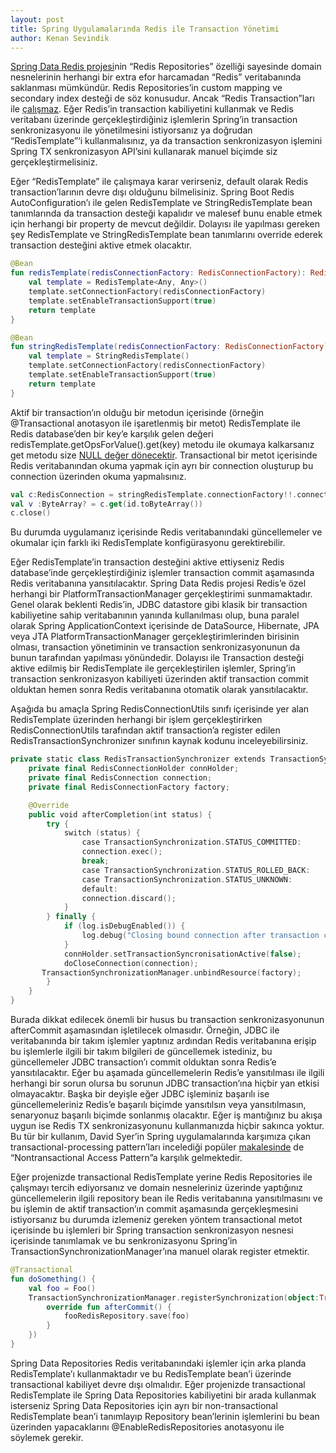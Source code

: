 ```yaml
---
layout: post
title: Spring Uygulamalarında Redis ile Transaction Yönetimi
author: Kenan Sevindik
---
```


[Spring Data Redis projesi](https://docs.spring.io/spring-data/redis/docs/current/reference/html/#reference)nin 
“Redis Repositories” özelliği sayesinde domain nesnelerinin herhangi bir extra efor harcamadan “Redis” veritabanında 
saklanması mümkündür. Redis Repositories’in custom mapping ve secondary index desteği de söz konusudur. Ancak 
“Redis Transaction”ları ile [çalışmaz](https://docs.spring.io/spring-data/redis/docs/current/reference/html/#redis.repositories). 
Eğer Redis’in transaction kabiliyetini kullanmak ve Redis veritabanı üzerinde gerçekleştirdiğiniz işlemlerin Spring’in 
transaction senkronizasyonu ile yönetilmesini istiyorsanız ya doğrudan “RedisTemplate”‘i kullanmalısınız, ya da transaction 
senkronizasyon işlemini Spring TX senkronizasyon API’sini kullanarak manuel biçimde siz gerçekleştirmelisiniz.

Eğer “RedisTemplate” ile çalışmaya karar verirseniz, default olarak Redis transaction’larının devre dışı olduğunu 
bilmelisiniz. Spring Boot Redis AutoConfiguration’ı ile gelen RedisTemplate ve StringRedisTemplate bean tanımlarında da 
transaction desteği kapalıdır ve malesef bunu enable etmek için herhangi bir property de mevcut değildir. Dolayısı ile 
yapılması gereken şey RedisTemplate ve StringRedisTemplate bean tanımlarını override ederek transaction desteğini aktive 
etmek olacaktır.

```kotlin
@Bean
fun redisTemplate(redisConnectionFactory: RedisConnectionFactory): RedisTemplate<Any, Any> {
    val template = RedisTemplate<Any, Any>()
    template.setConnectionFactory(redisConnectionFactory)
    template.setEnableTransactionSupport(true)
    return template
}

@Bean
fun stringRedisTemplate(redisConnectionFactory: RedisConnectionFactory): StringRedisTemplate {
    val template = StringRedisTemplate()
    template.setConnectionFactory(redisConnectionFactory)
    template.setEnableTransactionSupport(true)
    return template
}
```

Aktif bir transaction’ın olduğu bir metodun içerisinde (örneğin @Transactional anotasyon ile işaretlenmiş bir metot) 
RedisTemplate ile Redis database’den bir key’e karşılık gelen değeri redisTemplate.getOpsForValue().get(key) metodu ile 
okumaya kalkarsanız get metodu size [NULL değer dönecektir](https://docs.spring.io/spring-data/data-redis/docs/current/api/org/springframework/data/redis/core/ValueOperations.html#get-java.lang.Object-). 
Transactional bir metot içerisinde Redis veritabanından okuma yapmak için ayrı bir connection oluşturup bu connection 
üzerinden okuma yapmalısınız.

```kotlin
val c:RedisConnection = stringRedisTemplate.connectionFactory!!.connection
val v :ByteArray? = c.get(id.toByteArray())
c.close()
```

Bu durumda uygulamanız içerisinde Redis veritabanındaki güncellemeler ve okumalar için farklı iki RedisTemplate 
konfigürasyonu gerektirebilir.

Eğer RedisTemplate’in transaction desteğini aktive ettiyseniz Redis database’inde gerçekleştirdiğiniz işlemler transaction 
commit aşamasında Redis veritabanına yansıtılacaktır. Spring Data Redis projesi Redis’e özel herhangi bir 
PlatformTransactionManager gerçekleştirimi sunmamaktadır. Genel olarak beklenti Redis’in, JDBC datastore gibi klasik bir 
transaction kabiliyetine sahip veritabanının yanında kullanılması olup, buna paralel olarak Spring ApplicationContext 
içerisinde de DataSource, Hibernate, JPA veya JTA PlatformTransactionManager gerçekleştirimlerinden birisinin olması, 
transaction yönetiminin ve transaction senkronizasyonunun da bunun tarafından yapılması yönündedir. Dolayısı ile Transaction 
desteği aktive edilmiş bir RedisTemplate ile gerçekleştirilen işlemler, Spring’in transaction senkronizasyon kabiliyeti 
üzerinden aktif transaction commit olduktan hemen sonra Redis veritabanına otomatik olarak yansıtılacaktır.

Aşağıda bu amaçla Spring RedisConnectionUtils sınıfı içerisinde yer alan RedisTemplate üzerinden herhangi bir işlem 
gerçekleştirirken RedisConnectionUtils tarafından aktif transaction’a register edilen RedisTransactionSynchronizer sınıfının 
kaynak kodunu inceleyebilirsiniz.

```kotlin
private static class RedisTransactionSynchronizer extends TransactionSynchronizationAdapter {
    private final RedisConnectionHolder connHolder;
    private final RedisConnection connection;
    private final RedisConnectionFactory factory;

    @Override
    public void afterCompletion(int status) {
        try {
            switch (status) {
                case TransactionSynchronization.STATUS_COMMITTED:						        
                connection.exec();
                break;
                case TransactionSynchronization.STATUS_ROLLED_BACK:
                case TransactionSynchronization.STATUS_UNKNOWN:
                default:
                connection.discard();
            }
        } finally {
            if (log.isDebugEnabled()) {
                log.debug("Closing bound connection after transaction completed with " + status);
            }			        
            connHolder.setTransactionSyncronisationActive(false);
            doCloseConnection(connection);			        
       TransactionSynchronizationManager.unbindResource(factory);
        }
    }
}
```

Burada dikkat edilecek önemli bir husus bu transaction senkronizasyonunun afterCommit aşamasından işletilecek olmasıdır. 
Örneğin, JDBC ile veritabanında bir takım işlemler yaptınız ardından Redis veritabanına erişip bu işlemlerle ilgili bir 
takım bilgileri de güncellemek istediniz, bu güncellemeler JDBC transaction’ı commit olduktan sonra Redis’e yansıtılacaktır. 
Eğer bu aşamada güncellemelerin Redis’e yansıtılması ile ilgili herhangi bir sorun olursa bu sorunun JDBC transaction’ına 
hiçbir yan etkisi olmayacaktır. Başka bir deyişle eğer JDBC işleminiz başarılı ise güncellemeleriniz Redis’e başarılı 
biçimde yansıtılsın veya yansıtılmasın, senaryonuz başarılı biçimde sonlanmış olacaktır. Eğer iş mantığınız bu akışa uygun 
ise Redis TX senkronizasyonunu kullanmanızda hiçbir sakınca yoktur. Bu tür bir kullanım, David Syer’in Spring uygulamalarında 
karşımıza çıkan transactional-processing pattern’ları incelediği popüler 
[makalesinde](https://www.infoworld.com/article/2077963/distributed-transactions-in-spring--with-and-without-xa.html?nsdr=true&page=3) 
de “Nontransactional Access Pattern”a karşılık gelmektedir.

Eğer projenizde transactional RedisTemplate yerine Redis Repositories ile çalışmayı tercih ediyorsanız ve domain nesneleriniz 
üzerinde yaptığınız güncellemelerin ilgili repository bean ile Redis veritabanına yansıtılmasını ve bu işlemin de aktif 
transaction’ın commit aşamasında gerçekleşmesini istiyorsanız bu durumda izlemeniz gereken yöntem transactional metot 
içerisinde bu işlemleri bir Spring transaction senkronizasyon nesnesi içerisinde tanımlamak ve bu senkronizasyonu Spring’in 
TransactionSynchronizationManager’ına manuel olarak register etmektir.

```kotlin
@Transactional
fun doSomething() {
    val foo = Foo()
    TransactionSynchronizationManager.registerSynchronization(object:TransactionSynchronizationAdapter(){
        override fun afterCommit() {
            fooRedisRepository.save(foo)
        }
    })
}
```

Spring Data Repositories Redis veritabanındaki işlemler için arka planda RedisTemplate’ı kullanmaktadır ve bu RedisTemplate 
bean’i üzerinde transactional kabiliyet devre dışı olmalıdır. Eğer projenizde transactional RedisTemplate ile Spring Data 
Repositories kabiliyetini bir arada kullanmak isterseniz Spring Data Repositories için ayrı bir non-transactional RedisTemplate 
bean’i tanımlayıp Repository bean’lerinin işlemlerini bu bean üzerinden yapacaklarını @EnableRedisRepositories anotasyonu 
ile söylemek gerekir.
